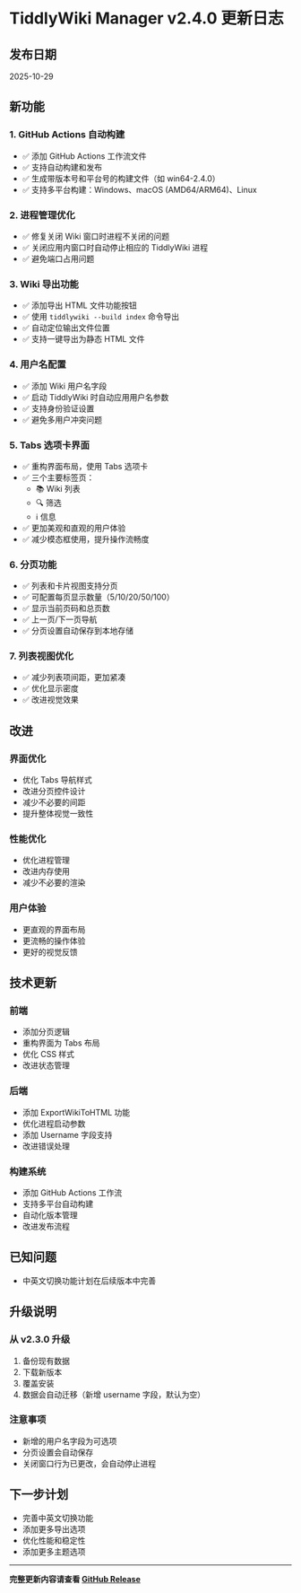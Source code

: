 # TiddlyWiki Manager v2.4.0 更新日志

## 发布日期

2025-10-29

## 新功能

### 1. GitHub Actions 自动构建

- ✅ 添加 GitHub Actions 工作流文件
- ✅ 支持自动构建和发布
- ✅ 生成带版本号和平台号的构建文件（如 win64-2.4.0）
- ✅ 支持多平台构建：Windows、macOS (AMD64/ARM64)、Linux

### 2. 进程管理优化

- ✅ 修复关闭 Wiki 窗口时进程不关闭的问题
- ✅ 关闭应用内窗口时自动停止相应的 TiddlyWiki 进程
- ✅ 避免端口占用问题

### 3. Wiki 导出功能

- ✅ 添加导出 HTML 文件功能按钮
- ✅ 使用 `tiddlywiki --build index` 命令导出
- ✅ 自动定位输出文件位置
- ✅ 支持一键导出为静态 HTML 文件

### 4. 用户名配置

- ✅ 添加 Wiki 用户名字段
- ✅ 启动 TiddlyWiki 时自动应用用户名参数
- ✅ 支持身份验证设置
- ✅ 避免多用户冲突问题

### 5. Tabs 选项卡界面

- ✅ 重构界面布局，使用 Tabs 选项卡
- ✅ 三个主要标签页：
  - 📚 Wiki 列表
  - 🔍 筛选
  - ℹ️ 信息
- ✅ 更加美观和直观的用户体验
- ✅ 减少模态框使用，提升操作流畅度

### 6. 分页功能

- ✅ 列表和卡片视图支持分页
- ✅ 可配置每页显示数量（5/10/20/50/100）
- ✅ 显示当前页码和总页数
- ✅ 上一页/下一页导航
- ✅ 分页设置自动保存到本地存储

### 7. 列表视图优化

- ✅ 减少列表项间距，更加紧凑
- ✅ 优化显示密度
- ✅ 改进视觉效果

## 改进

### 界面优化

- 优化 Tabs 导航样式
- 改进分页控件设计
- 减少不必要的间距
- 提升整体视觉一致性

### 性能优化

- 优化进程管理
- 改进内存使用
- 减少不必要的渲染

### 用户体验

- 更直观的界面布局
- 更流畅的操作体验
- 更好的视觉反馈

## 技术更新

### 前端

- 添加分页逻辑
- 重构界面为 Tabs 布局
- 优化 CSS 样式
- 改进状态管理

### 后端

- 添加 ExportWikiToHTML 功能
- 优化进程启动参数
- 添加 Username 字段支持
- 改进错误处理

### 构建系统

- 添加 GitHub Actions 工作流
- 支持多平台自动构建
- 自动化版本管理
- 改进发布流程

## 已知问题

- 中英文切换功能计划在后续版本中完善

## 升级说明

### 从 v2.3.0 升级

1. 备份现有数据
2. 下载新版本
3. 覆盖安装
4. 数据会自动迁移（新增 username 字段，默认为空）

### 注意事项

- 新增的用户名字段为可选项
- 分页设置会自动保存
- 关闭窗口行为已更改，会自动停止进程

## 下一步计划

- 完善中英文切换功能
- 添加更多导出选项
- 优化性能和稳定性
- 添加更多主题选项

---

**完整更新内容请查看 [GitHub Release](https://github.com/your-repo/releases/tag/v2.4.0)**
